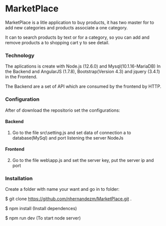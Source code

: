 # MarketPlace

MarketPlace is a litle application to buy products, it has two master for to add new categories and products associate a one category.

It can to search products by text or for a category, so you can add and remove products a to shopping cart y to see detail.

### Technology

The aplications is create with Node.js (12.6.0) and Mysql(10.1.16-MariaDB) In the Backend and AngularJS (1.7.8), Bootstrap(Version 4.3) and jquery (3.4.1) in the Frontend.

The Backend are a set of API which are consumed by the frontend by HTTP.

### Configuration

After of download the repositorio set the configurations:
#### Backend
1) Go to the file src\setting.js and set data of connection a to database(MySql) and port listening the server NodeJs

#### Frontend
2) Go to the file web\app.js and set the server key, put the server ip and port

### Installation
Create a folder with name your want and go in to folder:

$ git clone https://github.com/nhernandezm/MarketPlace.git .

$ npm install (Install dependences)

$  npm run dev (To start node server)
